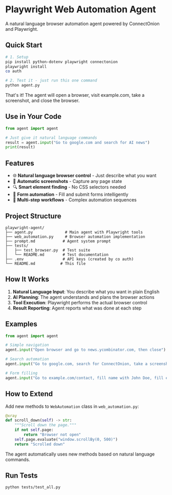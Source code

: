 # Playwright Web Automation Agent

A natural language browser automation agent powered by ConnectOnion and Playwright.

## Quick Start

```bash
# 1. Setup
pip install python-dotenv playwright connectonion
playwright install
co auth

# 2. Test it - just run this one command
python agent.py
```

That's it! The agent will open a browser, visit example.com, take a screenshot, and close the browser.

## Use in Your Code

```python
from agent import agent

# Just give it natural language commands
result = agent.input("Go to google.com and search for AI news")
print(result)
```

## Features

- 🌐 **Natural language browser control** - Just describe what you want
- 📸 **Automatic screenshots** - Capture any page state
- 🔍 **Smart element finding** - No CSS selectors needed
- 📝 **Form automation** - Fill and submit forms intelligently
- 🎯 **Multi-step workflows** - Complex automation sequences

## Project Structure

```
playwright-agent/
├── agent.py              # Main agent with Playwright tools
├── web_automation.py     # Browser automation implementation
├── prompt.md            # Agent system prompt
├── tests/
│   ├── test_browser.py  # Test suite
│   └── README.md        # Test documentation
├── .env                 # API keys (created by co auth)
└── README.md           # This file
```

## How It Works

1. **Natural Language Input**: You describe what you want in plain English
2. **AI Planning**: The agent understands and plans the browser actions
3. **Tool Execution**: Playwright performs the actual browser control
4. **Result Reporting**: Agent reports what was done at each step

## Examples

```python
from agent import agent

# Simple navigation
agent.input("Open browser and go to news.ycombinator.com, then close")

# Search automation
agent.input("Go to google.com, search for ConnectOnion, take a screenshot, close browser")

# Form filling
agent.input("Go to example.com/contact, fill name with John Doe, fill email with john@example.com, submit, close browser")
```

## How to Extend

Add new methods to `WebAutomation` class in `web_automation.py`:

```python
@xray
def scroll_down(self) -> str:
    """Scroll down the page."""
    if not self.page:
        return "Browser not open"
    self.page.evaluate("window.scrollBy(0, 500)")
    return "Scrolled down"
```

The agent automatically uses new methods based on natural language commands.

## Run Tests

```bash
python tests/test_all.py
```